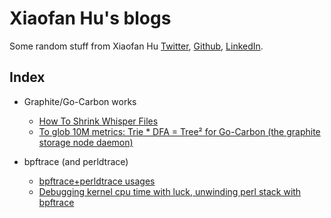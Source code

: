 
# Xiaofan Hu's blogs

Some random stuff from Xiaofan Hu [Twitter](https://twitter.com/bom_d_van), [Github](https://github.com/bom-d-van), [LinkedIn](https://www.linkedin.com/in/xiaofan-hu-9616372a/).

## Index

* Graphite/Go-Carbon works
	* [How To Shrink Whisper Files](how-to-shrink-whisper-files)
	* [To glob 10M metrics: Trie * DFA = Tree² for Go-Carbon (the graphite storage node daemon)](to-glob-10m-metrics-using-trie-and-dfa/)

* bpftrace (and perldtrace)
	* [bpftrace+perldtrace usages](/bpftrace/perldtrace.html)
	* [Debugging kernel cpu time with luck, unwinding perl stack with bpftrace](/bpftrace/debug_osq_lock.html)
